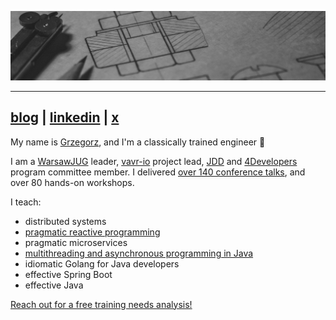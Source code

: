 ![](./banner.jpg)

----

## [blog](https://4comprehension.com) | [linkedin](https://www.linkedin.com/in/gpiwowarek/) | [x](https://x.com/pivovarit)

My name is [Grzegorz](https://youtu.be/JUFlIW_m33I), and I'm a classically trained engineer 👋

I am a [WarsawJUG](https://warszawa.jug.pl) leader, [vavr-io](https://github.com/vavr-io/vavr) project lead, [JDD](http://jdd.org.pl) and [4Developers](https://4developers.org.pl) program committee member. I delivered [over 140 conference talks](https://pivovarit.github.io/talks/), and over 80 hands-on workshops.


I teach:
- distributed systems
- [pragmatic reactive programming](workshops/pragmatic-reactive-programming/workshop.md)
- pragmatic microservices
- [multithreading and asynchronous programming in Java](workshops/java-async-programming/workshop.md)
- idiomatic Golang for Java developers
- effective Spring Boot
- effective Java

<a href="mailto:contact@4comprehension.com">Reach out for a free training needs analysis!</a>


